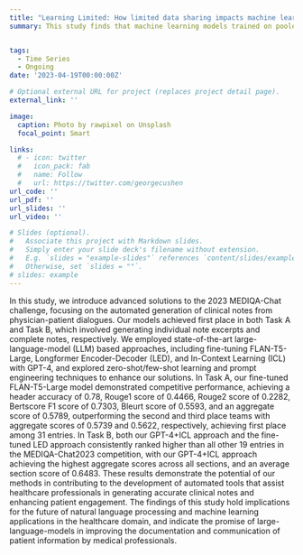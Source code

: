 ```yaml
---
title: "Learning Limited: How limited data sharing impacts machine learning performance in health"
summary: This study finds that machine learning models trained on pooled electronic health record (EHR) data from multiple sites can generalize better to unseen data, while also revealing that data sharing partnerships may not always enhance performance, and certain baseline models continue to be competitive except in few-shot learning scenarios.


tags:
  - Time Series
  - Ongoing
date: '2023-04-19T00:00:00Z'

# Optional external URL for project (replaces project detail page).
external_link: ''

image:
  caption: Photo by rawpixel on Unsplash
  focal_point: Smart

links:
  # - icon: twitter
  #   icon_pack: fab
  #   name: Follow
  #   url: https://twitter.com/georgecushen
url_code: ''
url_pdf: ''
url_slides: ''
url_video: ''

# Slides (optional).
#   Associate this project with Markdown slides.
#   Simply enter your slide deck's filename without extension.
#   E.g. `slides = "example-slides"` references `content/slides/example-slides.md`.
#   Otherwise, set `slides = ""`.
# slides: example
---
```


In this study, we introduce advanced solutions to the 2023 MEDIQA-Chat challenge, focusing on the automated generation of clinical notes from physician-patient dialogues. Our models achieved first place in both Task A and Task B, which involved generating individual note excerpts and complete notes, respectively. We employed state-of-the-art large-language-model (LLM) based approaches, including fine-tuning FLAN-T5-Large, Longformer Encoder-Decoder (LED), and In-Context Learning (ICL) with GPT-4, and explored zero-shot/few-shot learning and prompt engineering techniques to enhance our solutions. In Task A, our fine-tuned FLAN-T5-Large model demonstrated competitive performance, achieving a header accuracy of 0.78, Rouge1 score of 0.4466, Rouge2 score of 0.2282, Bertscore F1 score of 0.7303, Bleurt score of 0.5593, and an aggregate score of 0.5789, outperforming the second and third place teams with aggregate scores of 0.5739 and 0.5622, respectively, achieving first place among 31 entries. In Task B, both our GPT-4+ICL approach and the fine-tuned LED approach consistently ranked higher than all other 19 entries in the MEDIQA-Chat2023 competition, with our GPT-4+ICL approach achieving the highest aggregate scores across all sections, and an average section score of 0.6483. These results demonstrate the potential of our methods in contributing to the development of automated tools that assist healthcare professionals in generating accurate clinical notes and enhancing patient engagement. The findings of this study hold implications for the future of natural language processing and machine learning applications in the healthcare domain, and indicate the promise of large-language-models in improving the documentation and communication of patient information by medical professionals.
